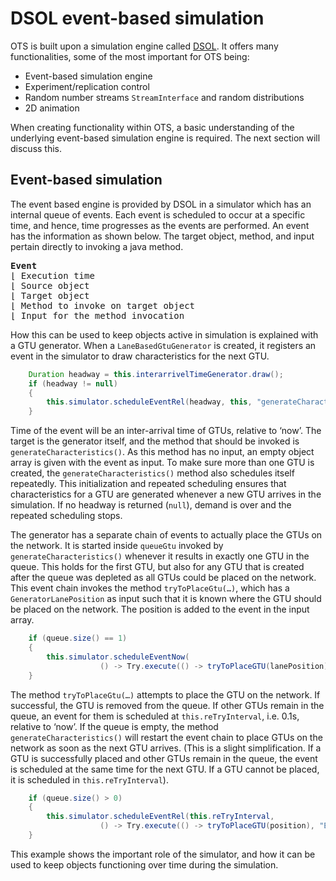 # DSOL event-based simulation

OTS is built upon a simulation engine called [DSOL](https://simulation.tudelft.nl). It offers many functionalities, some of the most important for OTS being:

* Event-based simulation engine
* Experiment/replication control
* Random number streams `StreamInterface` and random distributions
* 2D animation

When creating functionality within OTS, a basic understanding of the underlying event-based simulation engine is required. The next section will discuss this.


## Event-based simulation

The event based engine is provided by DSOL in a simulator which has an internal queue of events. Each event is scheduled to occur at a specific time, and hence, time progresses as the events are performed. An event has the information as shown below. The target object, method, and input pertain directly to invoking a java method.

<pre>
<b>Event</b>
&lfloor; Execution time
&lfloor; Source object
&lfloor; Target object
&lfloor; Method to invoke on target object
&lfloor; Input for the method invocation
</pre>
 
How this can be used to keep objects active in simulation is explained with a GTU generator.
When a `LaneBasedGtuGenerator` is created, it registers an event in the simulator to draw characteristics for the next GTU.

```java
    Duration headway = this.interarrivelTimeGenerator.draw();
    if (headway != null)
    {
        this.simulator.scheduleEventRel(headway, this, "generateCharacteristics", new Object[] {});
    }
```

Time of the event will be an inter-arrival time of GTUs, relative to ‘now’. The target is the generator itself, and the method that should be invoked is `generateCharacteristics()`. As this method has no input, an empty object array is given with the event as input. To make sure more than one GTU is created, the `generateCharacteristics()` method also schedules itself repeatedly. This initialization and repeated scheduling ensures that characteristics for a GTU are generated whenever a new GTU arrives in the simulation. If no headway is returned (`null`), demand is over and the repeated scheduling stops.

The generator has a separate chain of events to actually place the GTUs on the network. It is started inside `queueGtu` invoked by `generateCharacteristics()` whenever it results in exactly one GTU in the queue. This holds for the first GTU, but also for any GTU that is created after the queue was depleted as all GTUs could be placed on the network. This event chain invokes the method `tryToPlaceGtu(…)`, which has a `GeneratorLanePosition` as input such that it is known where the GTU should be placed on the network. The position is added to the event in the input array. 

```java
    if (queue.size() == 1)
    {
        this.simulator.scheduleEventNow(
                    () -> Try.execute(() -> tryToPlaceGTU(lanePosition), "Exception during attempt to place GTU."));
    }
```

The method `tryToPlaceGtu(…)` attempts to place the GTU on the network. If successful, the GTU is removed from the queue. If other GTUs remain in the queue, an event for them is scheduled at `this.reTryInterval`, i.e. 0.1s, relative to ‘now’. If the queue is empty, the method `generateCharacteristics()` will restart the event chain to place GTUs on the network as soon as the next GTU arrives. (This is a slight simplification. If a GTU is successfully placed and other GTUs remain in the queue, the event is scheduled at the same time for the next GTU. If a GTU cannot be placed, it is scheduled in `this.reTryInterval`).

```java
    if (queue.size() > 0)
    {
        this.simulator.scheduleEventRel(this.reTryInterval,
                    () -> Try.execute(() -> tryToPlaceGTU(position), "Exception during attempt to place GTU."));
    }
```

This example shows the important role of the simulator, and how it can be used to keep objects functioning over time during the simulation.